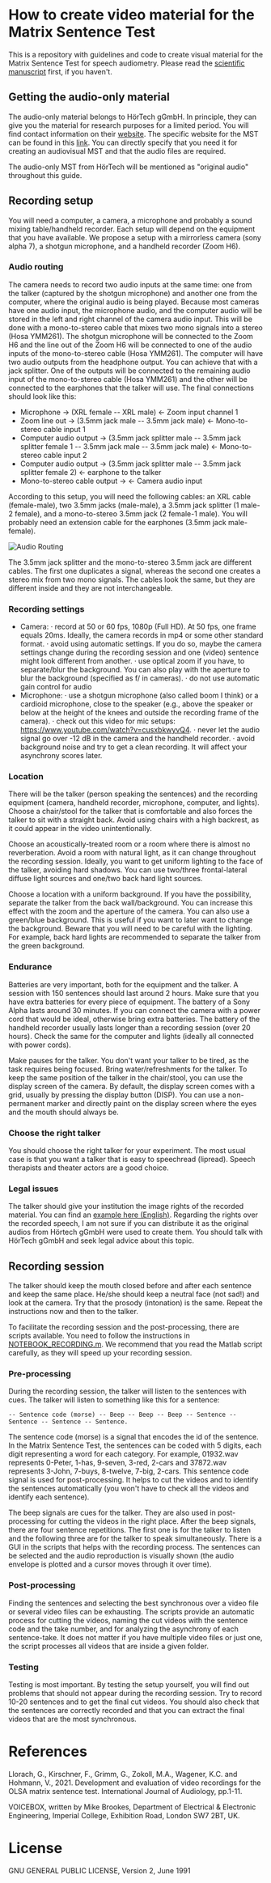 # How to create video material for the Matrix Sentence Test
This is a repository with guidelines and code to create visual material for the Matrix Sentence Test for speech audiometry. Please read the [scientific manuscript](https://www.tandfonline.com/doi/full/10.1080/14992027.2021.1930205) first, if you haven't.

## Getting the audio-only material
The audio-only material belongs to HörTech gGmbH. In principle, they can give you the material for research purposes for a limited period. You will find contact information on their [website](https://www.hoertech.de/). The specific website for the MST can be found in this [link](https://www.hoertech.de/en/devices/intma.html). You can directly specify that you need it for creating an audiovisual MST and that the audio files are required.

The audio-only MST from HörTech will be mentioned as "original audio" throughout this guide.

## Recording setup
You will need a computer, a camera, a microphone and probably a sound mixing table/handheld recorder. Each setup will depend on the equipment that you have available. We propose a setup with a mirrorless camera (sony alpha 7), a shotgun microphone, and a handheld recorder (Zoom H6).

### Audio routing
The camera needs to record two audio inputs at the same time: one from the talker (captured by the shotgun microphone) and another one from the computer, where the original audio is being played. Because most cameras have one audio input, the microphone audio, and the computer audio will be stored in the left and right channel of the camera audio input. This will be done with a mono-to-stereo cable that mixes two mono signals into a stereo (Hosa YMM261). The shotgun microphone will be connected to the Zoom H6 and the line out of the Zoom H6 will be connected to one of the audio inputs of the mono-to-stereo cable (Hosa YMM261). The computer will have two audio outputs from the headphone output. You can achieve that with a jack splitter. One of the outputs will be connected to the remaining audio input of the mono-to-stereo cable (Hosa YMM261) and the other will be connected to the earphones that the talker will use. The final connections should look like this:
- Microphone -> (XRL female -- XRL male) <- Zoom input channel 1
- Zoom line out -> (3.5mm jack male -- 3.5mm jack male) <- Mono-to-stereo cable input 1
- Computer audio output -> (3.5mm jack splitter male -- 3.5mm jack splitter female 1 -- 3.5mm jack male -- 3.5mm jack male) <- Mono-to-stereo cable input 2
- Computer audio output -> (3.5mm jack splitter male -- 3.5mm jack splitter female 2) <- earphone to the talker
- Mono-to-stereo cable output -> <- Camera audio input


According to this setup, you will need the following cables: an XRL cable (female-male), two 3.5mm jacks (male-male), a 3.5mm jack splitter (1 male-2 female), and a mono-to-stereo 3.5mm jack (2 female-1 male). You will probably need an extension cable for the earphones (3.5mm jack male-female).

![Audio Routing](img/audiorouting.jpg)

The 3.5mm jack splitter and the mono-to-stereo 3.5mm jack are different cables. The first one duplicates a signal, whereas the second one creates a stereo mix from two mono signals. The cables look the same, but they are different inside and they are not interchangeable. 

### Recording settings
- Camera:
   · record at 50 or 60 fps, 1080p (Full HD). At 50 fps, one frame equals 20ms. Ideally, the camera records in mp4 or some other standard format.
   · avoid using automatic settings. If you do so, maybe the camera settings change during the recording session and one (video) sentence might look different from another.
   · use optical zoom if you have, to separate/blur the background. You can also play with the aperture to blur the background (specified as f/<number> in cameras).
   · do not use automatic gain control for audio
- Microphone:
  · use a shotgun microphone (also called boom I think) or a cardioid microphone, close to the speaker (e.g., above the speaker or below at the height of the knees and outside the recording frame of the camera).
  · check out this video for mic setups: https://www.youtube.com/watch?v=cusxbkwyvQ4.
  · never let the audio signal go over -12 dB in the camera and the handheld recorder.
  · avoid background noise and try to get a clean recording. It will affect your asynchrony scores later.

### Location
There will be the talker (person speaking the sentences) and the recording equipment (camera, handheld recorder, microphone, computer, and lights). Choose a chair/stool for the talker that is comfortable and also forces the talker to sit with a straight back. Avoid using chairs with a high backrest, as it could appear in the video unintentionally.

Choose an acoustically-treated room or a room where there is almost no reverberation. Avoid a room with natural light, as it can change throughout the recording session. Ideally, you want to get uniform lighting to the face of the talker, avoiding hard shadows. You can use two/three frontal-lateral diffuse light sources and one/two back hard light sources.

Choose a location with a uniform background. If you have the possibility, separate the talker from the back wall/background. You can increase this effect with the zoom and the aperture of the camera. You can also use a green/blue background. This is useful if you want to later want to change the background. Beware that you will need to be careful with the lighting. For example, back hard lights are recommended to separate the talker from the green background.

### Endurance
Batteries are very important, both for the equipment and the talker. A session with 150 sentences should last around 2 hours. Make sure that you have extra batteries for every piece of equipment. The battery of a Sony Alpha lasts around 30 minutes. If you can connect the camera with a power cord that would be ideal, otherwise bring extra batteries. The battery of the handheld recorder usually lasts longer than a recording session (over 20 hours). Check the same for the computer and lights (ideally all connected with power cords).

Make pauses for the talker. You don't want your talker to be tired, as the task requires being focused. Bring water/refreshments for the talker. To keep the same position of the talker in the chair/stool, you can use the display screen of the camera. By default, the display screen comes with a grid, usually by pressing the display button (DISP). You can use a non-permanent marker and directly paint on the display screen where the eyes and the mouth should always be.

### Choose the right talker
You should choose the right talker for your experiment. The most usual case is that you want a talker that is easy to speechread (lipread). Speech therapists and theater actors are a good choice.
   
### Legal issues
The talker should give your institution the image rights of the recorded material. You can find an [example here (English)](docs/ImageRightsForm.docx). Regarding the rights over the recorded speech, I am not sure if you can distribute it as the original audios from Hörtech gGmbH were used to create them. You should talk with HörTech gGmbH and seek legal advice about this topic.



## Recording session
The talker should keep the mouth closed before and after each sentence and keep the same place. He/she should keep a neutral face (not sad!) and look at the camera. Try that the prosody (intonation) is the same. Repeat the instructions now and then to the talker. 

To facilitate the recording session and the post-processing, there are scripts available. You need to follow the instructions in [NOTEBOOK_RECORDING.m](https://github.com/gerardllorach/audiovisualdubbedMST/blob/main/NOTEBOOK_RECORDING.m). We recommend that you read the Matlab script carefully, as they will speed up your recording session. 

### Pre-processing
During the recording session, the talker will listen to the sentences with cues. The talker will listen to something like this for a sentence: 
   ```
   -- Sentence code (morse) -- Beep -- Beep -- Beep -- Sentence -- Sentence -- Sentence -- Sentence.
   ```
   
   The sentence code (morse) is a signal that encodes the id of the sentence. In the Matrix Sentence Test, the sentences can be coded with 5 digits, each digit representing a word for each category. For example, 01932.wav represents 0-Peter, 1-has, 9-seven, 3-red, 2-cars and 37872.wav represents 3-John, 7-buys, 8-twelve, 7-big, 2-cars. This sentence code signal is used for post-processing. It helps to cut the videos and to identify the sentences automatically (you won't have to check all the videos and identify each sentence).
   
   The beep signals are cues for the talker. They are also used in post-processing for cutting the videos in the right place. After the beep signals, there are four sentence repetitions. The first one is for the talker to listen and the following three are for the talker to speak simultaneously. There is a GUI in the scripts that helps with the recording process. The sentences can be selected and the audio reproduction is visually shown (the audio envelope is plotted and a cursor moves through it over time).
   
### Post-processing
   Finding the sentences and selecting the best synchronous over a video file or several video files can be exhausting. The scripts provide an automatic process for cutting the videos, naming the cut videos with the sentence code and the take number, and for analyzing the asynchrony of each sentence-take. It does not matter if you have multiple video files or just one, the script processes all videos that are inside a given folder.

### Testing
Testing is most important. By testing the setup yourself, you will find out problems that should not appear during the recording session. Try to record 10-20 sentences and to get the final cut videos. You should also check that the sentences are correctly recorded and that you can extract the final videos that are the most synchronous.
   
   
# References
Llorach, G., Kirschner, F., Grimm, G., Zokoll, M.A., Wagener, K.C. and Hohmann, V., 2021. Development and evaluation of video recordings for the OLSA matrix sentence test. International Journal of Audiology, pp.1-11.
   
VOICEBOX, written by Mike Brookes, Department of Electrical & Electronic Engineering, Imperial College, Exhibition Road, London SW7 2BT, UK.
   
# License
GNU GENERAL PUBLIC LICENSE, Version 2, June 1991


